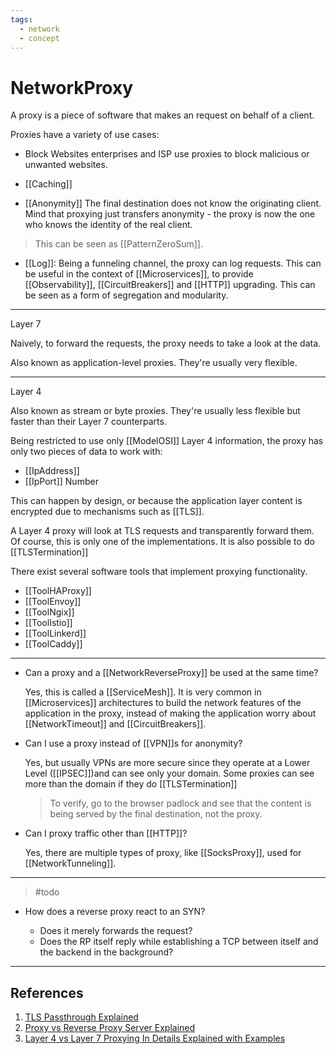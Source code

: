 ```yaml
---
tags:
  - network
  - concept
---
```

# NetworkProxy

A proxy is a piece of software that makes an request on behalf of a client.

Proxies have a variety of use cases:

* Block Websites
  enterprises and ISP use proxies to block malicious or unwanted websites.

* [[Caching]]

* [[Anonymity]]
  The final destination does not know the originating client. Mind that proxying just transfers anonymity - the proxy is now the one who knows the identity of the real client.

> This can be seen as [[PatternZeroSum]].

* [[Log]]:  Being a funneling channel, the proxy can log requests. This can be useful in the context of [[Microservices]], to provide [[Observability]], [[CircuitBreakers]] and [[HTTP]] upgrading. This can be seen as a form of segregation and modularity.

___

Layer 7

Naively, to forward the requests, the proxy needs to take a look at the data.

Also known as application-level proxies. They're usually very flexible.

___

Layer 4

Also known as stream or byte proxies. They're usually less flexible but faster than their Layer 7 counterparts.

Being restricted to use only [[ModelOSI]] Layer 4 information, the proxy has only two pieces of data to work with:

* [[IpAddress]]
* [[IpPort]] Number

This can happen by design, or because the application layer content is encrypted due to mechanisms such as [[TLS]].

A Layer 4 proxy will look at TLS requests and transparently forward them. Of course, this is only one of the implementations. It is also possible to do [[TLSTermination]]

There exist several software tools that implement proxying functionality.

* [[ToolHAProxy]]
* [[ToolEnvoy]]
* [[ToolNgix]]
* [[ToolIstio]]
* [[ToolLinkerd]]
* [[ToolCaddy]]

___

* Can a proxy and a [[NetworkReverseProxy]] be used at the same time?

    Yes, this is called a [[ServiceMesh]].
    It is very common in [[Microservices]] architectures to build the network features of the application in the proxy, instead of making the application worry about [[NetworkTimeout]] and [[CircuitBreakers]].

* Can I use a proxy instead of [[VPN]]s for anonymity?
  
  Yes, but usually VPNs are more secure since they operate at a Lower Level ([[IPSEC]])and can see only your domain. Some proxies can see more than the domain if they do [[TLSTermination]]
  
  > To verify, go to the browser padlock and see that the content is being served by the final destination, not the proxy.
  
* Can I proxy traffic other than [[HTTP]]?
  
  Yes, there are multiple types of proxy, like [[SocksProxy]], used for [[NetworkTunneling]].

___

> #todo

* How does a reverse proxy react to an SYN?

  * Does it merely forwards the request?
  * Does the RP itself reply while establishing a TCP between itself and the backend in the background?

___

## References

1. [TLS Passthrough Explained](https://www.youtube.com/watch?v=iLHhL-vAPqo)
2. [Proxy vs Reverse Proxy Server Explained](https://www.youtube.com/watch?v=SqqrOspasag)
3. [Layer 4 vs Layer 7 Proxying In Details Explained with Examples](https://www.youtube.com/watch?v=ylkAc9wmKhc)
